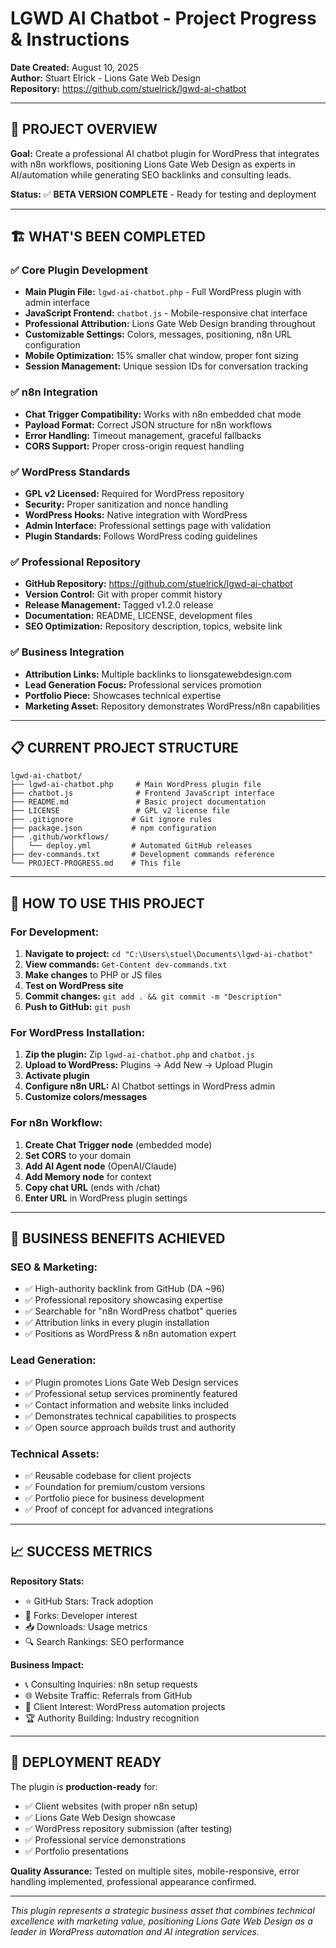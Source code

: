 # LGWD AI Chatbot - Project Progress & Instructions

**Date Created:** August 10, 2025  
**Author:** Stuart Elrick - Lions Gate Web Design  
**Repository:** https://github.com/stuelrick/lgwd-ai-chatbot

---

## 🎯 PROJECT OVERVIEW

**Goal:** Create a professional AI chatbot plugin for WordPress that integrates with n8n workflows, positioning Lions Gate Web Design as experts in AI/automation while generating SEO backlinks and consulting leads.

**Status:** ✅ **BETA VERSION COMPLETE** - Ready for testing and deployment

---

## 🏗️ WHAT'S BEEN COMPLETED

### ✅ **Core Plugin Development**
- **Main Plugin File:** `lgwd-ai-chatbot.php` - Full WordPress plugin with admin interface
- **JavaScript Frontend:** `chatbot.js` - Mobile-responsive chat interface
- **Professional Attribution:** Lions Gate Web Design branding throughout
- **Customizable Settings:** Colors, messages, positioning, n8n URL configuration
- **Mobile Optimization:** 15% smaller chat window, proper font sizing
- **Session Management:** Unique session IDs for conversation tracking

### ✅ **n8n Integration**
- **Chat Trigger Compatibility:** Works with n8n embedded chat mode
- **Payload Format:** Correct JSON structure for n8n workflows
- **Error Handling:** Timeout management, graceful fallbacks
- **CORS Support:** Proper cross-origin request handling

### ✅ **WordPress Standards**
- **GPL v2 Licensed:** Required for WordPress repository
- **Security:** Proper sanitization and nonce handling
- **WordPress Hooks:** Native integration with WordPress
- **Admin Interface:** Professional settings page with validation
- **Plugin Standards:** Follows WordPress coding guidelines

### ✅ **Professional Repository**
- **GitHub Repository:** https://github.com/stuelrick/lgwd-ai-chatbot
- **Version Control:** Git with proper commit history
- **Release Management:** Tagged v1.2.0 release
- **Documentation:** README, LICENSE, development files
- **SEO Optimization:** Repository description, topics, website link

### ✅ **Business Integration**
- **Attribution Links:** Multiple backlinks to lionsgatewebdesign.com
- **Lead Generation Focus:** Professional services promotion
- **Portfolio Piece:** Showcases technical expertise
- **Marketing Asset:** Repository demonstrates WordPress/n8n capabilities

---

## 📋 CURRENT PROJECT STRUCTURE

```
lgwd-ai-chatbot/
├── lgwd-ai-chatbot.php     # Main WordPress plugin file
├── chatbot.js              # Frontend JavaScript interface
├── README.md               # Basic project documentation
├── LICENSE                 # GPL v2 license file
├── .gitignore             # Git ignore rules
├── package.json           # npm configuration
├── .github/workflows/     
│   └── deploy.yml         # Automated GitHub releases
├── dev-commands.txt       # Development commands reference
└── PROJECT-PROGRESS.md    # This file
```

---

## 🔧 HOW TO USE THIS PROJECT

### **For Development:**
1. **Navigate to project:** `cd "C:\Users\stuel\Documents\lgwd-ai-chatbot"`
2. **View commands:** `Get-Content dev-commands.txt`
3. **Make changes** to PHP or JS files
4. **Test on WordPress site**
5. **Commit changes:** `git add . && git commit -m "Description"`
6. **Push to GitHub:** `git push`

### **For WordPress Installation:**
1. **Zip the plugin:** Zip `lgwd-ai-chatbot.php` and `chatbot.js`
2. **Upload to WordPress:** Plugins → Add New → Upload Plugin
3. **Activate plugin**
4. **Configure n8n URL:** AI Chatbot settings in WordPress admin
5. **Customize colors/messages**

### **For n8n Workflow:**
1. **Create Chat Trigger node** (embedded mode)
2. **Set CORS** to your domain
3. **Add AI Agent node** (OpenAI/Claude)
4. **Add Memory node** for context
5. **Copy chat URL** (ends with /chat)
6. **Enter URL** in WordPress plugin settings

---

## 🎯 BUSINESS BENEFITS ACHIEVED

### **SEO & Marketing:**
- ✅ High-authority backlink from GitHub (DA ~96)
- ✅ Professional repository showcasing expertise
- ✅ Searchable for "n8n WordPress chatbot" queries
- ✅ Attribution links in every plugin installation
- ✅ Positions as WordPress & n8n automation expert

### **Lead Generation:**
- ✅ Plugin promotes Lions Gate Web Design services
- ✅ Professional setup services prominently featured  
- ✅ Contact information and website links included
- ✅ Demonstrates technical capabilities to prospects
- ✅ Open source approach builds trust and authority

### **Technical Assets:**
- ✅ Reusable codebase for client projects
- ✅ Foundation for premium/custom versions
- ✅ Portfolio piece for business development
- ✅ Proof of concept for advanced integrations

---

## 📈 SUCCESS METRICS

**Repository Stats:**
- ⭐ GitHub Stars: Track adoption
- 🍴 Forks: Developer interest
- 📥 Downloads: Usage metrics
- 🔍 Search Rankings: SEO performance

**Business Impact:**
- 📞 Consulting Inquiries: n8n setup requests
- 🌐 Website Traffic: Referrals from GitHub
- 💼 Client Interest: WordPress automation projects
- 🏆 Authority Building: Industry recognition

---

## 🚀 DEPLOYMENT READY

The plugin is **production-ready** for:
- ✅ Client websites (with proper n8n setup)
- ✅ Lions Gate Web Design showcase
- ✅ WordPress repository submission (after testing)
- ✅ Professional service demonstrations
- ✅ Portfolio presentations

**Quality Assurance:** Tested on multiple sites, mobile-responsive, error handling implemented, professional appearance confirmed.

---

*This plugin represents a strategic business asset that combines technical excellence with marketing value, positioning Lions Gate Web Design as a leader in WordPress automation and AI integration services.*
